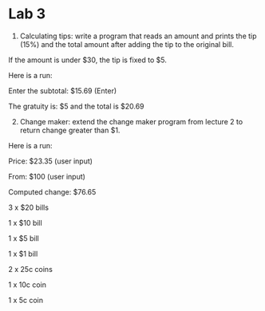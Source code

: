 Lab 3
=====

1. Calculating tips: write a program that reads an amount and prints the tip 
(15%) and the total amount after adding the tip to the original bill. 

If the amount is under $30, the tip is fixed to $5. 

Here is a run:

Enter the subtotal: $15.69 (Enter)

The gratuity is: $5 and the total is $20.69

2. Change maker: extend the change maker program from lecture 2 to return 
change greater than $1.

Here is a run:

Price: $23.35 (user input)

From: $100 (user input)

Computed change: $76.65

3 x $20 bills

1 x $10 bill

1 x $5 bill

1 x $1 bill

2 x 25c coins

1 x 10c coin

1 x 5c coin
